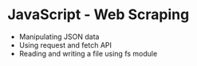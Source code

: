 # JavaScript - Web Scraping
- Manipulating JSON data
- Using request and fetch API
- Reading and writing a file using fs module
